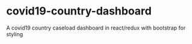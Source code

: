 # covid19-country-dashboard
A covid19 country caseload dashboard in react/redux with bootstrap for styling
